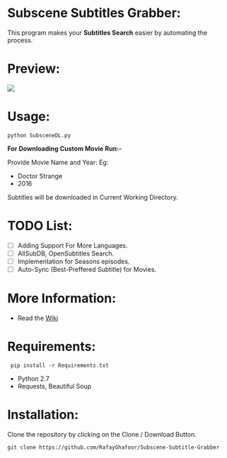 # Subscene Subtitles Grabber:
This program makes your **Subtitles Search** easier by automating the process.

# Preview:

![](http://i.imgur.com/8Aigy41.gif)

# Usage:

`python SubsceneDL.py`

**For Downloading Custom Movie Run:-**

Provide Movie Name and Year:
Eg:
- Doctor Strange
- 2016

Subtitles will be downloaded in Current Working Directory.

# TODO List:

- [ ] Adding Support For More Languages.
- [ ] AllSubDB, OpenSubtitles Search.
- [ ] Implementation for Seasons episodes.
- [ ] Auto-Sync (Best-Preffered Subtitle) for Movies.

# More Information:

- Read the [Wiki](https://github.com/RafayGhafoor/Subscene-Subtitle-Grabber/wiki)

# Requirements:

` pip install -r Requirements.txt`
- Python 2.7
- Requests, Beautiful Soup

# Installation:

Clone the repository by clicking on the Clone / Download Button.

`git clone https://github.com/RafayGhafoor/Subscene-Subtitle-Grabber`
